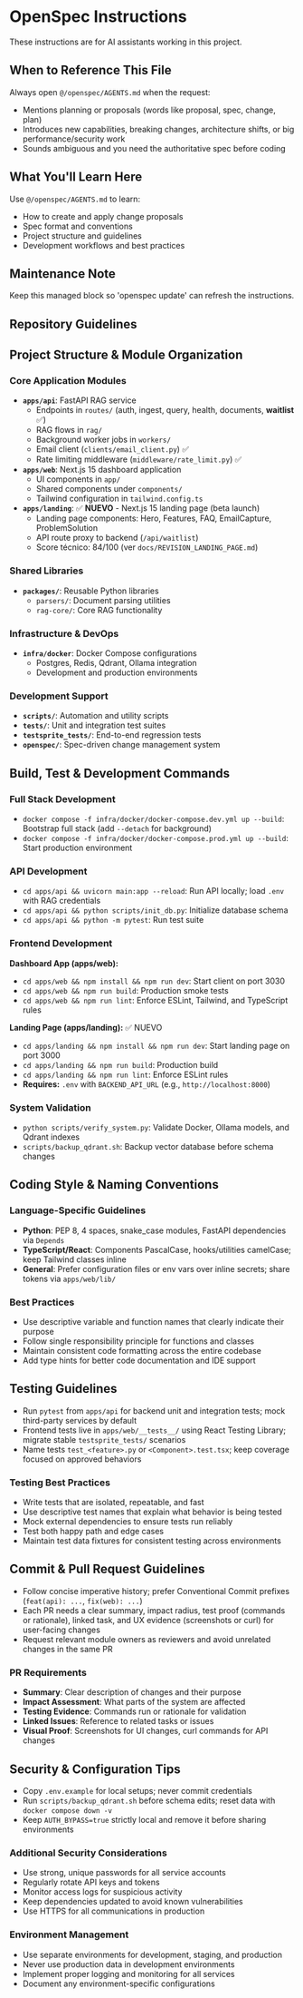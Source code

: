 <!-- OPENSPEC:START -->
# OpenSpec Instructions

These instructions are for AI assistants working in this project.

## When to Reference This File

Always open `@/openspec/AGENTS.md` when the request:

- Mentions planning or proposals (words like proposal, spec, change, plan)
- Introduces new capabilities, breaking changes, architecture shifts, or big performance/security work
- Sounds ambiguous and you need the authoritative spec before coding

## What You'll Learn Here

Use `@/openspec/AGENTS.md` to learn:

- How to create and apply change proposals
- Spec format and conventions
- Project structure and guidelines
- Development workflows and best practices

## Maintenance Note

Keep this managed block so 'openspec update' can refresh the instructions.

<!-- OPENSPEC:END -->

## Repository Guidelines

## Project Structure & Module Organization

### Core Application Modules

- **`apps/api`**: FastAPI RAG service
  - Endpoints in `routes/` (auth, ingest, query, health, documents, **waitlist** ✅)
  - RAG flows in `rag/`
  - Background worker jobs in `workers/`
  - Email client (`clients/email_client.py`) ✅
  - Rate limiting middleware (`middleware/rate_limit.py`) ✅
- **`apps/web`**: Next.js 15 dashboard application
  - UI components in `app/`
  - Shared components under `components/`
  - Tailwind configuration in `tailwind.config.ts`
- **`apps/landing`**: ✅ **NUEVO** - Next.js 15 landing page (beta launch)
  - Landing page components: Hero, Features, FAQ, EmailCapture, ProblemSolution
  - API route proxy to backend (`/api/waitlist`)
  - Score técnico: 84/100 (ver `docs/REVISION_LANDING_PAGE.md`)

### Shared Libraries

- **`packages/`**: Reusable Python libraries
  - `parsers/`: Document parsing utilities
  - `rag-core/`: Core RAG functionality

### Infrastructure & DevOps

- **`infra/docker`**: Docker Compose configurations
  - Postgres, Redis, Qdrant, Ollama integration
  - Development and production environments

### Development Support

- **`scripts/`**: Automation and utility scripts
- **`tests/`**: Unit and integration test suites
- **`testsprite_tests/`**: End-to-end regression tests
- **`openspec/`**: Spec-driven change management system

## Build, Test & Development Commands

### Full Stack Development

- `docker compose -f infra/docker/docker-compose.dev.yml up --build`: Bootstrap full stack (add `--detach` for background)
- `docker compose -f infra/docker/docker-compose.prod.yml up --build`: Start production environment

### API Development

- `cd apps/api && uvicorn main:app --reload`: Run API locally; load `.env` with RAG credentials
- `cd apps/api && python scripts/init_db.py`: Initialize database schema
- `cd apps/api && python -m pytest`: Run test suite

### Frontend Development

**Dashboard App (apps/web):**

- `cd apps/web && npm install && npm run dev`: Start client on port 3030
- `cd apps/web && npm run build`: Production smoke tests
- `cd apps/web && npm run lint`: Enforce ESLint, Tailwind, and TypeScript rules

**Landing Page (apps/landing):** ✅ NUEVO

- `cd apps/landing && npm install && npm run dev`: Start landing page on port 3000
- `cd apps/landing && npm run build`: Production build
- `cd apps/landing && npm run lint`: Enforce ESLint rules
- **Requires:** `.env` with `BACKEND_API_URL` (e.g., `http://localhost:8000`)

### System Validation

- `python scripts/verify_system.py`: Validate Docker, Ollama models, and Qdrant indexes
- `scripts/backup_qdrant.sh`: Backup vector database before schema changes

## Coding Style & Naming Conventions

### Language-Specific Guidelines

- **Python**: PEP 8, 4 spaces, snake_case modules, FastAPI dependencies via `Depends`
- **TypeScript/React**: Components PascalCase, hooks/utilities camelCase; keep Tailwind classes inline
- **General**: Prefer configuration files or env vars over inline secrets; share tokens via `apps/web/lib/`

### Best Practices

- Use descriptive variable and function names that clearly indicate their purpose
- Follow single responsibility principle for functions and classes
- Maintain consistent code formatting across the entire codebase
- Add type hints for better code documentation and IDE support

## Testing Guidelines

- Run `pytest` from `apps/api` for backend unit and integration tests; mock third-party services by default
- Frontend tests live in `apps/web/__tests__/` using React Testing Library; migrate stable `testsprite_tests/` scenarios
- Name tests `test_<feature>.py` or `<Component>.test.tsx`; keep coverage focused on approved behaviors

### Testing Best Practices

- Write tests that are isolated, repeatable, and fast
- Use descriptive test names that explain what behavior is being tested
- Mock external dependencies to ensure tests run reliably
- Test both happy path and edge cases
- Maintain test data fixtures for consistent testing across environments

## Commit & Pull Request Guidelines

- Follow concise imperative history; prefer Conventional Commit prefixes (`feat(api): ...`, `fix(web): ...`)
- Each PR needs a clear summary, impact radius, test proof (commands or rationale), linked task, and UX evidence (screenshots or curl) for user-facing changes
- Request relevant module owners as reviewers and avoid unrelated changes in the same PR

### PR Requirements

- **Summary**: Clear description of changes and their purpose
- **Impact Assessment**: What parts of the system are affected
- **Testing Evidence**: Commands run or rationale for validation
- **Linked Issues**: Reference to related tasks or issues
- **Visual Proof**: Screenshots for UI changes, curl commands for API changes

## Security & Configuration Tips

- Copy `.env.example` for local setups; never commit credentials
- Run `scripts/backup_qdrant.sh` before schema edits; reset data with `docker compose down -v`
- Keep `AUTH_BYPASS=true` strictly local and remove it before sharing environments

### Additional Security Considerations

- Use strong, unique passwords for all service accounts
- Regularly rotate API keys and tokens
- Monitor access logs for suspicious activity
- Keep dependencies updated to avoid known vulnerabilities
- Use HTTPS for all communications in production

### Environment Management

- Use separate environments for development, staging, and production
- Never use production data in development environments
- Implement proper logging and monitoring for all services
- Document any environment-specific configurations
